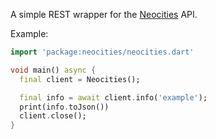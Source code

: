 A simple REST wrapper for the [Neocities](https://neocities.org) API.

Example:

```dart
import 'package:neocities/neocities.dart'

void main() async {
  final client = Neocities();

  final info = await client.info('example');
  print(info.toJson())
  client.close();
}
```